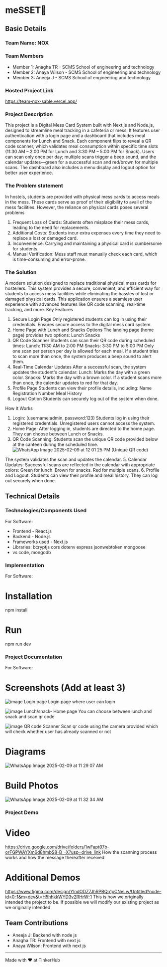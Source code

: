 # meSSET🎯


## Basic Details
### Team Name: NOX


### Team Members
- Member 1: Anagha TR - SCMS School of engineering and technology
- Member 2: Anaya Wilson - SCMS School of engineering and technology
- Member 3: Aneeja J - SCMS School of engineering and technology

### Hosted Project Link
https://team-nox-sable.vercel.app/

### Project Description
This project is a Digital Mess Card System built with Next.js and Node.js, designed to streamline meal tracking in a cafeteria or mess. It features user authentication with a login page and a dashboard that includes meal components for Lunch and Snack. Each component flips to reveal a QR code scanner, which validates meal consumption within specific time slots (11:30 AM – 2:00 PM for Lunch and 3:30 PM – 5:00 PM for Snack). Users can scan only once per day; multiple scans trigger a beep sound, and the calendar updates—green for a successful scan and red/brown for multiple scans. The dashboard also includes a menu display and logout option for better user experience.

### The Problem statement
In hostels, students are provided with physical mess cards to access meals in the mess. These cards serve as proof of their eligibility to avail of the mess facilities. However, the reliance on physical cards poses several problems 
1. Frequent Loss of Cards: Students often misplace their mess cards, leading to the need for replacements.
2. Additional Costs: Students incur extra expenses every time they need to replace a lost or damaged card.
3. Inconvenience: Carrying and maintaining a physical card is cumbersome for students.
4. Manual Verification: Mess staff must manually check each card, which is time-consuming and error-prone.

### The Solution
A modern solution designed to replace traditional physical mess cards for hostellers. This system provides a secure, convenient, and efficient way for students to access mess facilities while eliminating the hassles of lost or damaged physical cards. This application ensures a seamless user experience with advanced features like QR code scanning, real-time tracking, and more.
Key Features
1. Secure Login Page
Only registered students can log in using their credentials.
Ensures secure access to the digital mess card system.
2. Home Page with Lunch and Snacks Options
The landing page (home page) provides two options:
Lunch
Snacks
3. QR Code Scanner
Students can scan their QR code during scheduled times:
Lunch: 11:30 AM to 2:00 PM
Snacks: 3:30 PM to 5:00 PM
Only one scan per person per day is allowed for each meal.
If a student tries to scan more than once, the system produces a beep sound to alert them.
4. Real-Time Calendar Updates
After a successful scan, the system updates the student's calendar:
Lunch: Marks the day with a green color.
Snacks: Marks the day with a brown color.
If a student scans more than once, the calendar updates to red for that day.
5. Profile Page
Students can view their profile details, including:
Name
Registration Number
Meal History
6. Logout Option
Students can securely log out of the system when done.

How It Works
1. Login:                            (username:admin, password:123)
Students log in using their registered credentials.
Unregistered users cannot access the system.
2. Home Page:
After logging in, students are directed to the home page.
They can choose between Lunch or Snacks.
3. QR Code Scanning:
Students scan the unique QR code provided below at the canteen during the scheduled time.
![WhatsApp Image 2025-02-09 at 12 01 25 PM](https://github.com/user-attachments/assets/54766282-984b-4db3-8e86-bb6a9220caf2) (Unique QR code)

The system validates the scan and updates the calendar.
5. Calendar Updates:
Successful scans are reflected in the calendar with appropriate colors:
Green for lunch.
Brown for snacks.
Red for multiple scans.
6. Profile and Logout:
Students can view their profile and meal history.
They can log out securely when done.

## Technical Details
### Technologies/Components Used
For Software:
- Frontend - React.js
- Backend - Node.js
- Frameworks used - Next.js
- Libraries:
    bcryptjs
    cors 
    dotenv 
    express
    jsonwebtoken
    mongoose
- vs code, mongodb

### Implementation
For Software:
# Installation
npm install

# Run
npm run dev

### Project Documentation
For Software:

# Screenshots (Add at least 3)
![image](https://github.com/user-attachments/assets/5d75d87b-0db4-4f16-8a9e-474b7c4378cf)    Login page
Login page where user can login

![image](https://github.com/user-attachments/assets/fd33b593-01b9-405b-9385-4c659353e098)    Lunch/snack- Home page
You can choose between lunch and snack and scan qr code


![image](https://github.com/user-attachments/assets/1390c782-aeaf-4a84-acae-c69a4189b98f)    QR code Scanner
Scan qr code using the camera provided which will check whether user has already scanned or not

# Diagrams
![WhatsApp Image 2025-02-09 at 11 29 07 AM](https://github.com/user-attachments/assets/a2fd4a06-0216-4f81-9632-b02ec9d47cf1)


# Build Photos
![WhatsApp Image 2025-02-09 at 11 32 34 AM](https://github.com/user-attachments/assets/d96f1a24-d4aa-4043-b968-3b8766505b89)


### Project Demo
# Video
https://drive.google.com/drive/folders/1wFapt07b-orFGPWAYXm6d8hmbS8-B_-X?usp=drive_link
How the scanning process works and how the message thereafter received 

# Additional Demos
https://www.figma.com/design/YlndODZ7JhRPBQn1pCNeLw/Untitled?node-id=0-1&m=dev&t=H5hhkkWYD3v2RHrW-1
This is how we originally intended the project to be. If possible we will modify our existing project as we originally intended

## Team Contributions
- Aneeja J: Backend with node js
- Anagha TR: Frontend with next js
- Anaya Wilson: Frontend with next js

---
Made with ❤️ at TinkerHub
